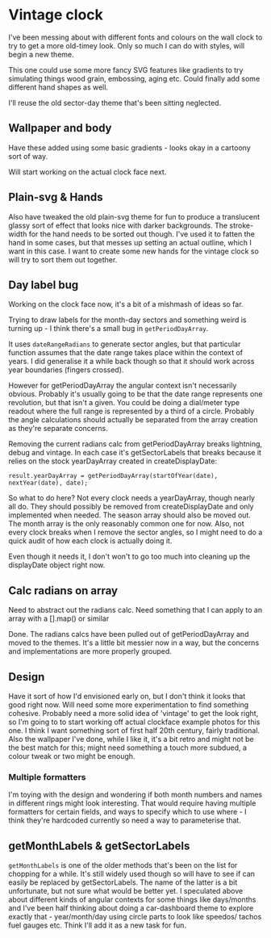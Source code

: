 Vintage clock
=============

I've been messing about with different fonts and colours on the wall clock to try to get a more old-timey look.
Only so much I can do with styles, will begin a new theme.

This one could use some more fancy SVG features like gradients to try simulating things wood grain, embossing, aging etc.
Could finally add some different hand shapes as well.

I'll reuse the old sector-day theme that's been sitting neglected.

Wallpaper and body
------------------
Have these added using some basic gradients - looks okay in a cartoony sort of way.

Will start working on the actual clock face next.


Plain-svg & Hands
-----------------
Also have tweaked the old plain-svg theme for fun to produce a translucent glassy sort of effect that looks nice with darker backgrounds.
The stroke-width for the hand needs to be sorted out though.
I've used it to fatten the hand in some cases, but that messes up setting an actual outline, which I want in this case.
I want to create some new hands for the vintage clock so will try to sort them out together.


Day label bug
-------------

Working on the clock face now, it's a bit of a mishmash of ideas so far.

Trying to draw labels for the month-day sectors and something weird is turning up - I think there's a small bug in `getPeriodDayArray`.

It uses `dateRangeRadians` to generate sector angles, but that particular function assumes that the date range takes place within the context of years.
I did generalise it a while back though so that it should work across year boundaries (fingers crossed).

However for getPeriodDayArray the angular context isn't necessarily obvious.
Probably it's usually going to be that the date range represents one revolution, but that isn't a given.
You could be doing a dial/meter type readout where the full range is represented by a third of a circle.
Probably the angle calculations should actually be separated from the array creation as they're separate concerns.


Removing the current radians calc from getPeriodDayArray breaks lightning, debug and vintage.
In each case it's getSectorLabels that breaks because it relies on the stock yearDayArray created in createDisplayDate:

	result.yearDayArray = getPeriodDayArray(startOfYear(date), nextYear(date), date);

So what to do here?
Not every clock needs a yearDayArray, though nearly all do.
They should possibly be removed from createDisplayDate and only implemented when needed.
The season array should also be moved out. The month array is the only reasonably common one for now.
Also, not every clock breaks when I remove the sector angles, so I might need to do a quick audit of how each clock is actually doing it.

Even though it needs it, I don't won't to go too much into cleaning up the displayDate object right now.


Calc radians on array
---------------------

Need to abstract out the radians calc.
Need something that I can apply to an array with a [].map() or similar

Done.
The radians calcs have been pulled out of getPeriodDayArray and moved to the themes.
It's a little bit messier now in a way, but the concerns and implementations are more properly grouped.


Design
------

Have it sort of how I'd envisioned early on, but I don't think it looks that good right now.
Will need some more experimentation to find something cohesive.
Probably need a more solid idea of 'vintage' to get the look right, so I'm going to to start working off actual clockface example photos for this one.
I think I want something sort of first half 20th century, fairly traditional.
Also the wallpaper I've done, while I like it, it's a bit retro and might not be the best match for this; might need something a touch more subdued, a colour tweak or two might be enough.


### Multiple formatters

I'm toying with the design and wondering if both month numbers and names in different rings might look interesting.
That would require having multiple formatters for certain fields, and ways to specify which to use where - I think they're hardcoded currently so need a way to parameterise that.


getMonthLabels & getSectorLabels
--------------------------------

`getMonthLabels` is one of the older methods that's been on the list for chopping for a while.
It's still widely used though so will have to see if can easily be replaced by getSectorLabels.
The name of the latter is a bit unfortunate, but not sure what would be better yet.
I speculated above about different kinds of angular contexts for some things like days/months and I've been half thinking about doing a car-dashboard theme to explore exactly that - year/month/day using circle parts to look like speedos/ tachos fuel gauges etc.
Think I'll add it as a new task for fun.



